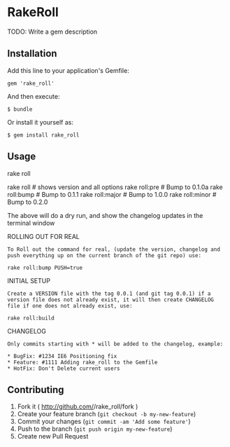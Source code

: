 # RakeRoll

TODO: Write a gem description

## Installation

Add this line to your application's Gemfile:

    gem 'rake_roll'

And then execute:

    $ bundle

Or install it yourself as:

    $ gem install rake_roll

## Usage

  rake roll

  rake roll                        # shows version and all options
  rake roll:pre                    # Bump to 0.1.0a
  rake roll:bump                   # Bump to 0.1.1
  rake roll:major                  # Bump to 1.0.0
  rake roll:minor                  # Bump to 0.2.0

  The above will do a dry run, and show the changelog updates in the
  terminal window

  ROLLING OUT FOR REAL

    To Roll out the command for real, (update the version, changelog and
    push everything up on the current branch of the git repo) use:

    rake roll:bump PUSH=true

  INITIAL SETUP

    Create a VERSION file with the tag 0.0.1 (and git tag 0.0.1) if a
    version file does not already exist, it will then create CHANGELOG
    file if one does not already exist, use:

    rake roll:build

  CHANGELOG

    Only commits starting with * will be added to the changelog, example:

    * BugFix: #1234 IE6 Positioning fix
    * Feature: #1111 Adding rake_roll to the Gemfile
    * HotFix: Don't Delete current users

## Contributing

1. Fork it ( http://github.com/<my-github-username>/rake_roll/fork )
2. Create your feature branch (`git checkout -b my-new-feature`)
3. Commit your changes (`git commit -am 'Add some feature'`)
4. Push to the branch (`git push origin my-new-feature`)
5. Create new Pull Request
